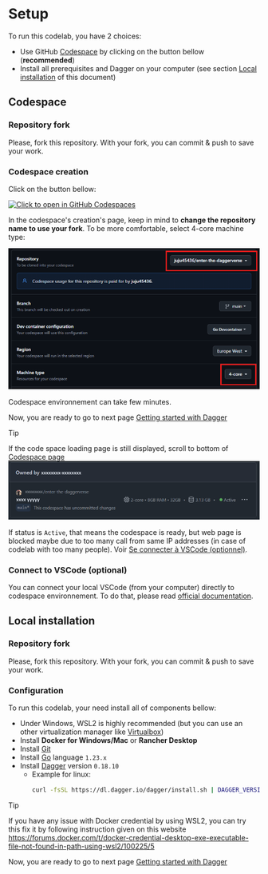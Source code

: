 # Setup

To run this codelab, you have 2 choices:

- Use GitHub [Codespace](#codespace) by clicking on the button bellow (**recommended**)
- Install all prerequisites and Dagger on your computer (see section [Local installation](#local-installation) of this document)

## Codespace

### Repository fork

Please, fork this repository. With your fork, you can commit & push to save your work.

### Codespace creation

Click on the button bellow:

[![Click to open in GitHub Codespaces](https://github.com/codespaces/badge.svg)](https://codespaces.new/jhaumont/enter-the-daggerverse)

In the codespace's creation's page, keep in mind to **change the repository name to use your fork**. To be more comfortable, select 4-core machine type:

![](../codespace.png)

Codespace environnement can take few minutes.

Now, you are ready to go to next page [Getting started with Dagger](02-getting-started-with-Dagger.md)

> [!TIP]
> If the code space loading page is still displayed, scroll to bottom of [Codespace page](https://github.com/codespaces/) 
> ![](../codespace-2.png)
>
> If status is `Active`, that means the codespace is ready, but web page is blocked maybe due to too many call from same IP addresses (in case of codelab with too many people). Voir [Se connecter à VSCode (optionnel)](#se-connecter-à-vscode-optionnel).

### Connect to VSCode (optional)

You can connect your local VSCode (from your computer) directly to codespace environnement. To do that, please read [official documentation](https://docs.github.com/en/codespaces/developing-in-a-codespace/using-github-codespaces-in-visual-studio-code).

## Local installation

### Repository fork

Please, fork this repository. With your fork, you can commit & push to save your work.

### Configuration

To run this codelab, your need install all of components bellow:

- Under Windows, WSL2 is highly recommended (but you can use an other virtualization manager like [Virtualbox](https://www.virtualbox.org))
- Install **Docker for Windows/Mac** or **Rancher Desktop**
- Install [Git](https://git-scm.com/)
- Install [Go](https://go.dev/doc/install) language `1.23.x`
- Install [Dagger](https://docs.dagger.io/install/) version `0.18.10`
  - Example for linux:
    ```bash
    curl -fsSL https://dl.dagger.io/dagger/install.sh | DAGGER_VERSION=0.18.10 BIN_DIR=$HOME/.local/bin sh
    ```

> [!TIP]
> If you have any issue with Docker credential by using WSL2, you can try this fix it by following instruction given on this website https://forums.docker.com/t/docker-credential-desktop-exe-executable-file-not-found-in-path-using-wsl2/100225/5

Now, you are ready to go to next page [Getting started with Dagger](02-getting-started-with-Dagger.md)
